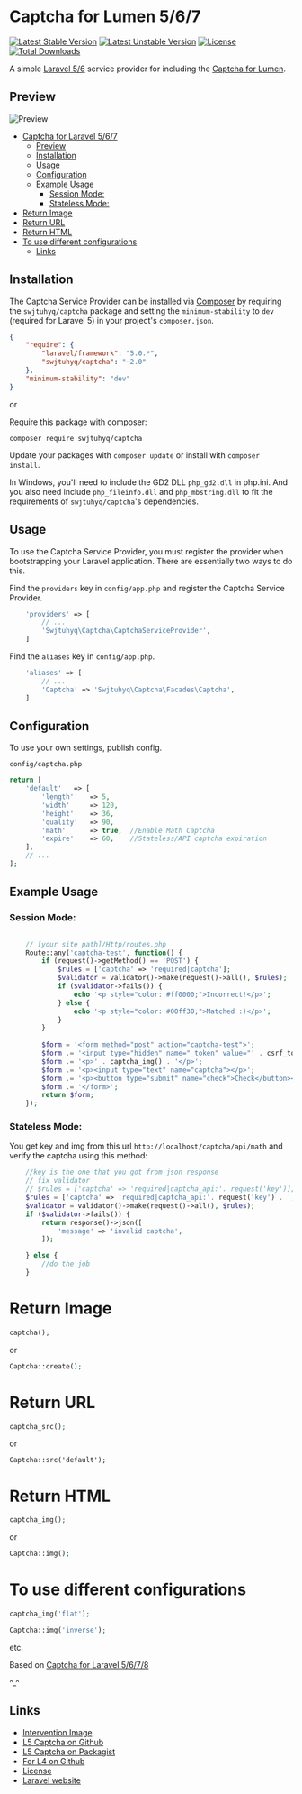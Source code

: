 # Captcha for Lumen 5/6/7

[![Latest Stable Version](https://poser.pugx.org/swjtuhyq/captcha/v/stable.svg)](https://packagist.org/packages/swjtuhyq/captcha)
[![Latest Unstable Version](https://poser.pugx.org/swjtuhyq/captcha/v/unstable.svg)](https://packagist.org/packages/swjtuhyq/captcha)
[![License](https://poser.pugx.org/swjtuhyq/captcha/license.svg)](https://packagist.org/packages/swjtuhyq/captcha)
[![Total Downloads](https://poser.pugx.org/swjtuhyq/captcha/downloads.svg)](https://packagist.org/packages/swjtuhyq/captcha)

A simple [Laravel 5/6](http://www.laravel.com/) service provider for including the [Captcha for Lumen](https://github.com/swjtuhyq/captcha).

## Preview
![Preview](https://image.ibb.co/kZxMLm/image.png)

- [Captcha for Laravel 5/6/7](#captcha-for-laravel-5-6-7)
  * [Preview](#preview)
  * [Installation](#installation)
  * [Usage](#usage)
  * [Configuration](#configuration)
  * [Example Usage](#example-usage)
    + [Session Mode:](#session-mode-)
    + [Stateless Mode:](#stateless-mode-)
- [Return Image](#return-image)
- [Return URL](#return-url)
- [Return HTML](#return-html)
- [To use different configurations](#to-use-different-configurations)
  * [Links](#links)
  
## Installation

The Captcha Service Provider can be installed via [Composer](http://getcomposer.org) by requiring the
`swjtuhyq/captcha` package and setting the `minimum-stability` to `dev` (required for Laravel 5) in your
project's `composer.json`.

```json
{
    "require": {
        "laravel/framework": "5.0.*",
        "swjtuhyq/captcha": "~2.0"
    },
    "minimum-stability": "dev"
}
```

or

Require this package with composer:
```
composer require swjtuhyq/captcha
```

Update your packages with ```composer update``` or install with ```composer install```.

In Windows, you'll need to include the GD2 DLL `php_gd2.dll` in php.ini. And you also need include `php_fileinfo.dll` and `php_mbstring.dll` to fit the requirements of `swjtuhyq/captcha`'s dependencies.




## Usage

To use the Captcha Service Provider, you must register the provider when bootstrapping your Laravel application. There are
essentially two ways to do this.

Find the `providers` key in `config/app.php` and register the Captcha Service Provider.

```php
    'providers' => [
        // ...
        'Swjtuhyq\Captcha\CaptchaServiceProvider',
    ]
```

Find the `aliases` key in `config/app.php`.

```php
    'aliases' => [
        // ...
        'Captcha' => 'Swjtuhyq\Captcha\Facades\Captcha',
    ]
```

## Configuration

To use your own settings, publish config.

`config/captcha.php`

```php
return [
    'default'   => [
        'length'    => 5,
        'width'     => 120,
        'height'    => 36,
        'quality'   => 90,
        'math'      => true,  //Enable Math Captcha
        'expire'    => 60,    //Stateless/API captcha expiration
    ],
    // ...
];
```

## Example Usage
### Session Mode:
```php

    // [your site path]/Http/routes.php
    Route::any('captcha-test', function() {
        if (request()->getMethod() == 'POST') {
            $rules = ['captcha' => 'required|captcha'];
            $validator = validator()->make(request()->all(), $rules);
            if ($validator->fails()) {
                echo '<p style="color: #ff0000;">Incorrect!</p>';
            } else {
                echo '<p style="color: #00ff30;">Matched :)</p>';
            }
        }
    
        $form = '<form method="post" action="captcha-test">';
        $form .= '<input type="hidden" name="_token" value="' . csrf_token() . '">';
        $form .= '<p>' . captcha_img() . '</p>';
        $form .= '<p><input type="text" name="captcha"></p>';
        $form .= '<p><button type="submit" name="check">Check</button></p>';
        $form .= '</form>';
        return $form;
    });
```
### Stateless Mode:
You get key and img from this url
`http://localhost/captcha/api/math`
and verify the captcha using this method:
```php
    //key is the one that you got from json response
    // fix validator
    // $rules = ['captcha' => 'required|captcha_api:'. request('key')];
    $rules = ['captcha' => 'required|captcha_api:'. request('key') . ',math'];
    $validator = validator()->make(request()->all(), $rules);
    if ($validator->fails()) {
        return response()->json([
            'message' => 'invalid captcha',
        ]);

    } else {
        //do the job
    }
```

# Return Image
```php
captcha();
```
or
```php
Captcha::create();
```


# Return URL
```php
captcha_src();
```
or
```
Captcha::src('default');
```

# Return HTML
```php
captcha_img();
```
or
```php
Captcha::img();
```

# To use different configurations
```php
captcha_img('flat');

Captcha::img('inverse');
```
etc.

Based on [Captcha for Laravel 5/6/7/8](https://github.com/mewebstudio/captcha)

^_^

## Links
* [Intervention Image](https://github.com/Intervention/image)
* [L5 Captcha on Github](https://github.com/mewebstudio/captcha)
* [L5 Captcha on Packagist](https://packagist.org/packages/swjtuhyq/captcha)
* [For L4 on Github](https://github.com/mewebstudio/captcha/tree/master-l4)
* [License](http://www.opensource.org/licenses/mit-license.php)
* [Laravel website](http://laravel.com)
